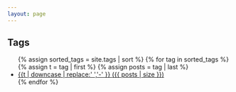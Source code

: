 ```yaml
---
layout: page
---
```


<h2>Tags</h2>
<ul>
  {% assign sorted_tags = site.tags | sort %}
  {% for tag in sorted_tags %}
    {% assign t = tag | first %}
    {% assign posts = tag | last %}
    <li>
      <a href="/tags/# {{ t | downcase | replace:' ','-'}}">
        {{t | downcase | replace:' ','-' }}
        <span>({{ posts | size }})</span>
      </a>
    </li>
  {% endfor %}
</ul>

<!--{% include comments.html %}-->
